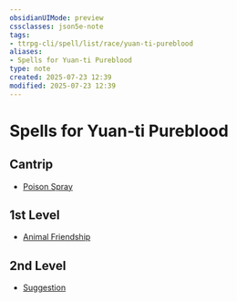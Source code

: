 ```yaml
---
obsidianUIMode: preview
cssclasses: json5e-note
tags:
- ttrpg-cli/spell/list/race/yuan-ti-pureblood
aliases:
- Spells for Yuan-ti Pureblood
type: note
created: 2025-07-23 12:39
modified: 2025-07-23 12:39
---
```

# Spells for Yuan-ti Pureblood

## Cantrip

- [Poison Spray](/03_Mechanics/CLI/spells/poison-spray-xphb.md "XPHB") 

## 1st Level

- [Animal Friendship](/03_Mechanics/CLI/spells/animal-friendship-xphb.md "XPHB") 

## 2nd Level

- [Suggestion](/03_Mechanics/CLI/spells/suggestion-xphb.md "XPHB")